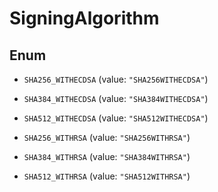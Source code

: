 

# SigningAlgorithm

## Enum


* `SHA256_WITHECDSA` (value: `"SHA256WITHECDSA"`)

* `SHA384_WITHECDSA` (value: `"SHA384WITHECDSA"`)

* `SHA512_WITHECDSA` (value: `"SHA512WITHECDSA"`)

* `SHA256_WITHRSA` (value: `"SHA256WITHRSA"`)

* `SHA384_WITHRSA` (value: `"SHA384WITHRSA"`)

* `SHA512_WITHRSA` (value: `"SHA512WITHRSA"`)




